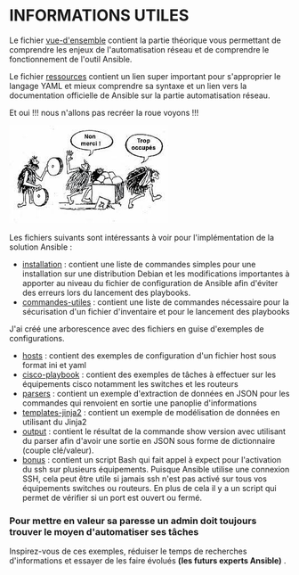 # INFORMATIONS UTILES

Le fichier [vue-d'ensemble](https://github.com/Bantou96/automatisation-reseau-avec-ansible/blob/master/vue-d'ensemble.md) contient la partie théorique vous permettant de comprendre les enjeux de l'automatisation réseau et de comprendre le fonctionnement de l'outil Ansible. 

Le fichier [ressources](https://github.com/Bantou96/automatisation-reseau-avec-ansible/blob/master/ressources.md) contient un lien super important pour s'approprier le langage YAML et mieux comprendre sa syntaxe et un lien vers la documentation officielle de Ansible sur la partie automatisation réseau.

Et oui !!! nous n'allons pas recréer la roue voyons !!!

![roue](./images/roue.jpg)

Les fichiers suivants sont intéressants à voir pour l'implémentation de la solution Ansible : 

- [installation](https://github.com/Bantou96/automatisation-reseau-avec-ansible/blob/master/installation.md) : contient une liste de commandes simples pour une installation sur une distribution Debian et les modifications importantes à apporter au niveau du fichier de configuration de Ansible afin d'éviter des erreurs lors du lancement des playbooks.  
- [commandes-utiles](https://github.com/Bantou96/automatisation-reseau-avec-ansible/blob/master/commandes-utiles.md) : contient une liste de commandes nécessaire pour la sécurisation d'un fichier d'inventaire et pour le lancement des playbooks

J'ai créé une arborescence avec des fichiers en guise d'exemples de configurations.

- [hosts](https://github.com/Bantou96/automatisation-reseau-avec-ansible/tree/master/hosts) : contient des exemples de configuration d'un fichier host sous format ini et yaml
- [cisco-playbook](https://github.com/Bantou96/automatisation-reseau-avec-ansible/tree/master/cisco-playbook) : contient des exemples de tâches à effectuer sur les équipements cisco notamment les switches et les routeurs
- [parsers](https://github.com/Bantou96/automatisation-reseau-avec-ansible/tree/master/parsers) : contient un exemple d'extraction de données en JSON pour les commandes qui renvoient en sortie une panoplie d'informations
- [templates-jinja2](https://github.com/Bantou96/automatisation-reseau-avec-ansible/tree/master/templates-jinja2) : contient un exemple de modélisation de données en utilisant du Jinja2 
- [output](https://github.com/Bantou96/automatisation-reseau-avec-ansible/tree/master/output) : contient le résultat de la commande show version avec utilisant du parser afin d'avoir une sortie en JSON sous forme de dictionnaire (couple clé/valeur).   
- [bonus](https://github.com/Bantou96/automatisation-reseau-avec-ansible/tree/master/bonus) : contient un script Bash qui fait appel à expect pour l'activation du ssh sur plusieurs équipements. Puisque Ansible utilise une connexion SSH, cela peut être utile si jamais ssh n'est pas activé sur tous vos équipements switches ou routeurs. En plus de cela il y a un script qui permet de vérifier si un port est ouvert ou fermé.   

### Pour mettre en valeur sa paresse un admin doit toujours trouver le moyen d'automatiser ses tâches

Inspirez-vous de ces exemples, réduiser le temps de recherches d'informations et essayer de les faire évolués **(les futurs experts Ansible)** .



